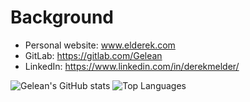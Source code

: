 # Background

* Personal website: www.elderek.com
* GitLab: https://gitlab.com/Gelean
* LinkedIn: https://www.linkedin.com/in/derekmelder/

![Gelean's GitHub stats](https://github-readme-stats.vercel.app/api?username=Gelean&include_all_commits=true&count_private=true&show_icons=true&hide_border=true&bg_color=0d1117&title_color=008080&text_color=8b949e&icon_color=008080)
![Top Languages](https://github-readme-stats.vercel.app/api/top-langs/?username=Gelean&layout=compact&hide_border=true&bg_color=0d1117&title_color=008080&text_color=8b949e&icon_color=8b949e)
